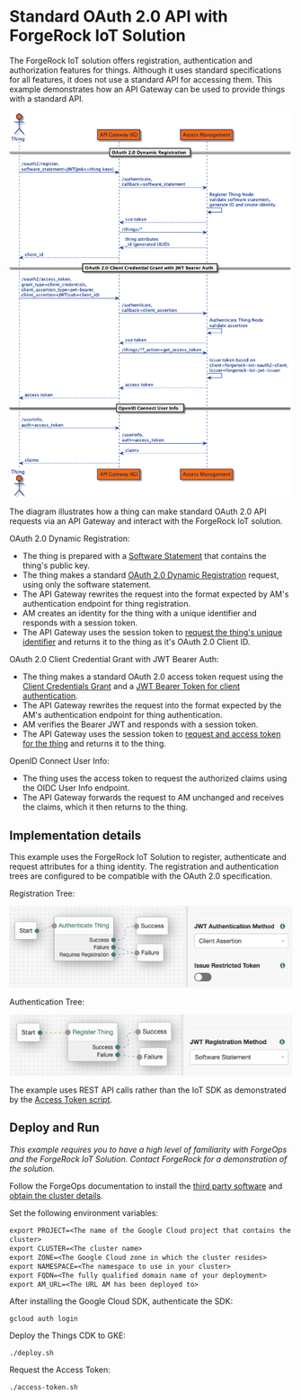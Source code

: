 # Standard OAuth 2.0 API with ForgeRock IoT Solution

The ForgeRock IoT solution offers registration, authentication and authorization features for things. Although it uses
standard specifications for all features, it does not use a standard API for accessing them. This example demonstrates
how an API Gateway can be used to provide things with a standard API.

![Standard API Flow](docs/standard-oauth-api-flow.png)

The diagram illustrates how a thing can make standard OAuth 2.0 API requests via an API Gateway and interact with the
ForgeRock IoT solution.

OAuth 2.0 Dynamic Registration: 
- The thing is prepared with a [Software Statement](https://datatracker.ietf.org/doc/html/rfc7591#section-2.3) that
  contains the thing's public key.
- The thing makes a standard [OAuth 2.0 Dynamic Registration](https://datatracker.ietf.org/doc/html/rfc7591) request,
  using only the software statement.
- The API Gateway rewrites the request into the format expected by AM's authentication endpoint for thing registration.
- AM creates an identity for the thing with a unique identifier and responds with a session token.
- The API Gateway uses the session token to
  [request the thing's unique identifier](https://github.com/ForgeRock/iot-edge/blob/main/docs/things-endpoint.md#get-the-attributes-of-a-thing)
  and returns it to the thing as it's OAuth 2.0 Client ID.

OAuth 2.0 Client Credential Grant with JWT Bearer Auth:
- The thing makes a standard OAuth 2.0 access token request using the
  [Client Credentials Grant](https://backstage.forgerock.com/docs/am/7.1/oauth2-guide/oauth2-client-cred-grant.html)
  and a [JWT Bearer Token for client authentication](https://backstage.forgerock.com/docs/am/7.1/oauth2-guide/client-auth-jwt.html).
- The API Gateway rewrites the request into the format expected by the AM's authentication endpoint for thing authentication.
- AM verifies the Bearer JWT and responds with a session token.
- The API Gateway uses the session token to
  [request and access token for the thing](https://github.com/ForgeRock/iot-edge/blob/main/docs/things-endpoint.md#obtain-an-oauth-20-access-token)
  and returns it to the thing.

OpenID Connect User Info:
- The thing uses the access token to request the authorized claims using the OIDC User Info endpoint.
- The API Gateway forwards the request to AM unchanged and receives the claims, which it then returns to the thing.

## Implementation details

This example uses the ForgeRock IoT Solution to register, authenticate and request attributes for a thing identity.
The registration and authentication trees are configured to be compatible with the OAuth 2.0 specification.

Registration Tree:

![](docs/reg-tree.png)

Authentication Tree:

![](docs/auth-tree.png)

The example uses REST API calls rather than the IoT SDK as demonstrated by the [Access Token script](access-token.sh).

## Deploy and Run

*This example requires you to have a high level of familiarity with ForgeOps and the ForgeRock IoT Solution. Contact
ForgeRock for a demonstration of the solution.*

Follow the ForgeOps documentation to install the
[third party software](https://backstage.forgerock.com/docs/forgeops/7.1/cdk/cloud/setup/gke/sw.html) and
[obtain the cluster details](https://backstage.forgerock.com/docs/forgeops/7.1/cdk/cloud/setup/gke/clusterinfo.html).

Set the following environment variables:
```
export PROJECT=<The name of the Google Cloud project that contains the cluster>
export CLUSTER=<The cluster name>
export ZONE=<The Google Cloud zone in which the cluster resides>
export NAMESPACE=<The namespace to use in your cluster>
export FQDN=<The fully qualified domain name of your deployment>
export AM_URL=<The URL AM has been deployed to>
```

After installing the Google Cloud SDK, authenticate the SDK:
```
gcloud auth login
```

Deploy the Things CDK to GKE:
```
./deploy.sh
```

Request the Access Token:
```
./access-token.sh
```
